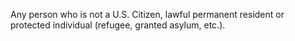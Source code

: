 Any person who is not a U.S. Citizen, lawful permanent resident or protected individual (refugee, granted asylum, etc.).
